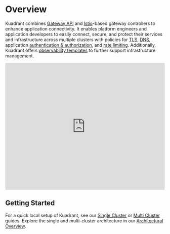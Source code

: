 # Overview

Kuadrant combines [Gateway API](https://gateway-api.sigs.k8s.io/) and [Istio](https://istio.io/latest/docs/tasks/traffic-management/ingress/gateway-api/)-based gateway controllers to enhance application connectivity. It enables platform engineers and application developers to easily connect, secure, and protect their services and infrastructure across multiple clusters with policies for [TLS](kuadrant-operator/doc/overviews/tls.md), [DNS](kuadrant-operator/doc/reference/dnspolicy.md), application [authentication & authorization](kuadrant-operator/doc/overviews/auth.md), and [rate limiting](kuadrant-operator/doc/overviews/rate-limiting.md). Additionally, Kuadrant offers [observability templates](kuadrant-operator/doc/observability/examples.md) to further support infrastructure management.

<iframe width="100%" height="400" src="https://www.youtube.com/embed/euWAMvQojP4" title="YouTube video player" frameborder="0" allow="accelerometer; autoplay; clipboard-write; encrypted-media; gyroscope; picture-in-picture; web-share" allowfullscreen></iframe>

## Getting Started

For a quick local setup of Kuadrant, see our [Single Cluster](getting-started-single-cluster.md) or [Multi Cluster](getting-started-multi-cluster.md) guides.
Explore the single and multi-cluster architecture in our [Architectural Overview](architecture/docs/design/architectural-overview-v1.md).
